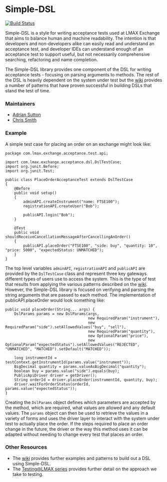Simple-DSL
==========

[![Build Status](https://travis-ci.org/LMAX-Exchange/Simple-DSL.svg?branch=master)](https://travis-ci.org/LMAX-Exchange/Simple-DSL)

Simple-DSL is a style for writing acceptance tests used at LMAX Exchange that aims to balance human and machine readability. The intention is that developers and non-developers alike can easily read
and understand an acceptance test, and developer IDEs can understand enough of an acceptance test to support useful, but not necessarily comprehensive searching, refactoring and name completion.

The Simple-DSL library provides one component of the DSL for writing acceptance tests - focusing on parsing arguments to methods. The rest of the DSL is heavily
dependent on the system under test but the [wiki](https://github.com/LMAX-Exchange/Simple-DSL/wiki) provides a number of patterns that have proven successful in
building DSLs that stand the test of time.


### Maintainers

 * [Adrian Sutton](https://www.symphonious.net/)
 * [Chris Smith](https://github.com/anotherchrissmith)

### Example

A simple test case for placing an order on an exchange might look like:

    package com.lmax.exchange.acceptance.test.api;

    import com.lmax.exchange.acceptance.dsl.DslTestCase;
    import org.junit.Before;
    import org.junit.Test;

    public class PlaceOrderAcceptanceTest extends DslTestCase
    {
        @Before
        public void setup()
        {
            adminAPI.createInstrument("name: FTSE100");
            registrationAPI.createUser("Bob");

            publicAPI.login("Bob");
        }

        @Test
        public void shouldReceiveCancellationMessageAfterCancellingAnOrder()
        {
            publicAPI.placeOrder("FTSE100", "side: buy", "quantity: 10", "price: 5000", "expectedStatus: UNMATCHED");
        }
    }

The top level variables <code>adminAPI</code>, <code>registrationAPI</code> and <code>publicAPI</code> are provided by the <code>DslTestCase</code> class and represent three key gateways different
types of users use to access the system. This is the type of test that results from applying the various patterns described on the [wiki](https://github.com/LMAX-Exchange/Simple-DSL/wiki). However,
the Simple-DSL library is focused on verifying and parsing the string arguments that are passed to each method. The implementation of publicAPI.placeOrder would look something like:

    public void placeOrder(String... args) {
        DslParams params = new DslParams(args,
                                         new RequiredParam("instrument"),
                                         new RequiredParam("side").setAllowedValues("buy", "sell"),
                                         new RequiredParam("quantity"),
                                         new OptionalParam("price"),
                                         new OptionalParam("expectedStatus").setAllowedValues("REJECTED", "UNMATCHED", "MATCHED").setDefault("MATCHED"));

        long instrumentId = testContext.getInstrumentId(params.value("instrument"));
        BigDecimal quantity = params.valueAsBigDecimal("quantity");
        boolean buy = params.value("side").equals(buy);
        PublicApiDriver driver = getDriver();
        String orderId = driver.placeOrder(instrumentId, quantity, buy);
        driver.waitForOrderStatus(orderId, params.value("expectedStatus"));
    }

Creating the <code>DslParams</code> object defines which parameters are accepted by the method, which are required, what values are allowed and any default values. The <code>params</code> object
can then be used to retrieve the values in a variety of forms and uses the driver layer to interact with the system under test to actually place the order. If the steps required to place an order
change in the future, the driver or the way this method uses it can be adapted without needing to change every test that places an order.

### Other Resources

 * The [wiki](https://github.com/LMAX-Exchange/Simple-DSL/wiki) provides further examples and patterns to build out a DSL using Simple-DSL.
 * The [Testing@LMAX series](https://www.symphonious.net/testing-at-lmax/) provides further detail on the approach we take to testing.